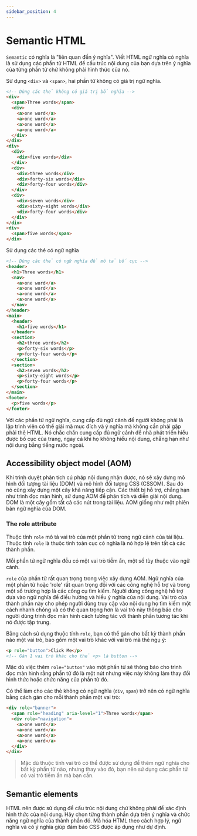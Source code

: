 ```yaml
---
sidebar_position: 4
---
```


# Semantic HTML

`Semantic` có nghĩa là "liên quan đến ý nghĩa". Viết HTML ngữ nghĩa có nghĩa là sử dụng các phần tử HTML để cấu trúc nội dung của bạn dựa trên ý nghĩa của từng phần tử chứ không phải hình thức của nó.

Sử dụng `<div>` và `<span>`, hai phần tử không có giá trị ngữ nghĩa.

```html title='Example'
<!-- Dùng các thẻ không có giá trị bổ nghĩa -->
<div>
  <span>Three words</span>
  <div>
    <a>one word</a>
    <a>one word</a>
    <a>one word</a>
    <a>one word</a>
  </div>
</div>
<div>
  <div>
    <div>five words</div>
  </div>
  <div>
    <div>three words</div>
    <div>forty-six words</div>
    <div>forty-four words</div>
  </div>
  <div>
    <div>seven words</div>
    <div>sixty-eight words</div>
    <div>forty-four words</div>
  </div>
</div>
<div>
  <span>five words</span>
</div>
```

Sử dụng các thẻ có ngữ nghĩa

```html title='Example'
<!-- Dùng các thẻ có ngữ nghĩa để mô tả bố cục -->
<header>
  <h1>Three words</h1>
  <nav>
    <a>one word</a>
    <a>one word</a>
    <a>one word</a>
    <a>one word</a>
  </nav>
</header>
<main>
  <header>
    <h1>five words</h1>
  </header>
  <section>
    <h2>three words</h2>
    <p>forty-six words</p>
    <p>forty-four words</p>
  </section>
  <section>
    <h2>seven words</h2>
    <p>sixty-eight words</p>
    <p>forty-four words</p>
  </section>
</main>
<footer>
  <p>five words</p>
</footer>
```

Với các phần tử ngữ nghĩa, cung cấp đủ ngữ cảnh để người không phải là lập trình viên có thể giải mã mục đích và ý nghĩa mà không cần phải gặp phải thẻ HTML. Nó chắc chắn cung cấp đủ ngữ cảnh để nhà phát triển hiểu được bố cục của trang, ngay cả khi họ không hiểu nội dung, chẳng hạn như nội dung bằng tiếng nước ngoài.

## Accessibility object model (AOM)

Khi trình duyệt phân tích cú pháp nội dung nhận được, nó sẽ xây dựng mô hình đối tượng tài liệu (DOM) và mô hình đối tượng CSS (CSSOM). Sau đó nó cũng xây dựng một cây khả năng tiếp cận. Các thiết bị hỗ trợ, chẳng hạn như trình đọc màn hình, sử dụng AOM để phân tích và diễn giải nội dung. DOM là một cây gồm tất cả các nút trong tài liệu. AOM giống như một phiên bản ngữ nghĩa của DOM.

### The role attribute

Thuộc tính `role` mô tả vai trò của một phần tử trong ngữ cảnh của tài liệu. Thuộc tính `role` là thuộc tính toàn cục có nghĩa là nó hợp lệ trên tất cả các thành phần.

Mỗi phần tử ngữ nghĩa đều có một vai trò tiềm ẩn, một số tùy thuộc vào ngữ cảnh.

`role` của phần tử rất quan trọng trong việc xây dựng AOM. Ngữ nghĩa của một phần tử hoặc 'role' rất quan trọng đối với các công nghệ hỗ trợ và trong một số trường hợp là các công cụ tìm kiếm. Người dùng công nghệ hỗ trợ dựa vào ngữ nghĩa để điều hướng và hiểu ý nghĩa của nội dung. Vai trò của thành phần này cho phép người dùng truy cập vào nội dung họ tìm kiếm một cách nhanh chóng và có thể quan trọng hơn là vai trò này thông báo cho người dùng trình đọc màn hình cách tương tác với thành phần tương tác khi nó được tập trung.

Bằng cách sử dụng thuộc tính `role`, bạn có thể gán cho bất kỳ thành phần nào một vai trò, bao gồm một vai trò khác với vai trò mà thẻ ngụ ý:

```html title="Example"
<p role="button">Click Me</p>
<!-- Gán 1 vai trò khác cho thẻ <p> là button -->
```

Mặc dù việc thêm `role="button"` vào một phần tử sẽ thông báo cho trình đọc màn hình rằng phần tử đó là một nút nhưng việc này không làm thay đổi hình thức hoặc chức năng của phần tử đó.

Có thể làm cho các thẻ không có ngữ nghĩa (`div`, `span`) trở nên có ngữ nghĩa bằng cách gán cho mỗi thành phần một vai trò:

```html title="Example"
<div role="banner">
  <span role="heading" aria-level="1">Three words</span>
  <div role="navigation">
    <a>one word</a>
    <a>one word</a>
    <a>one word</a>
    <a>one word</a>
  </div>
</div>
```

> Mặc dù thuộc tính vai trò có thể được sử dụng để thêm ngữ nghĩa cho bất kỳ phần tử nào, nhưng thay vào đó, bạn nên sử dụng các phần tử có vai trò tiềm ẩn mà bạn cần.

## Semantic elements

HTML nên được sử dụng để cấu trúc nội dung chứ không phải để xác định hình thức của nội dung. Hãy chọn từng thành phần dựa trên ý nghĩa và chức năng ngữ nghĩa của thành phần đó. Mã hóa HTML theo cách hợp lý, ngữ nghĩa và có ý nghĩa giúp đảm bảo CSS được áp dụng như dự định.
